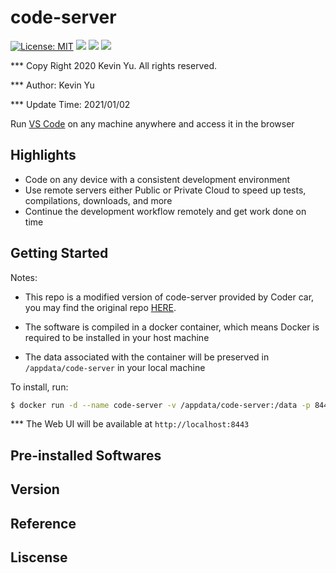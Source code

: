 # code-server

[![License: MIT](https://img.shields.io/badge/License-MIT-yellow.svg)](https://opensource.org/licenses/MIT)
![](https://img.shields.io/static/v1?label=Device&message=Jetson(ARMv8)&color=orange)
![](https://img.shields.io/static/v1?label=Python&message=3.6&color=red)
![](https://img.shields.io/static/v1?label=build&message=passing&color=green)



*** Copy Right 2020 Kevin Yu. All rights reserved.

*** Author: Kevin Yu

*** Update Time: 2021/01/02

Run [VS Code](https://github.com/Microsoft/vscode) on any machine anywhere and access it in the browser

## Highlights

- Code on any device with a consistent development environment
- Use remote servers either Public or Private Cloud to speed up tests, compilations, downloads, and more
- Continue the development workflow remotely and get work done on time

## Getting Started

Notes:

- This repo is a modified version of code-server provided by Coder car, you may find the original repo [HERE](https://github.com/cdr/code-server).

- The software is compiled in a docker container, which means Docker is required to be installed in your host machine
- The data associated with the container will be preserved in `/appdata/code-server` in your local machine

To install, run:

```bash
$ docker run -d --name code-server -v /appdata/code-server:/data -p 8443:8443 --privileged hikariai/code-server:latest
```

*** The Web UI will be available at `http://localhost:8443`

## Pre-installed Softwares

## Version

## Reference

## Liscense
